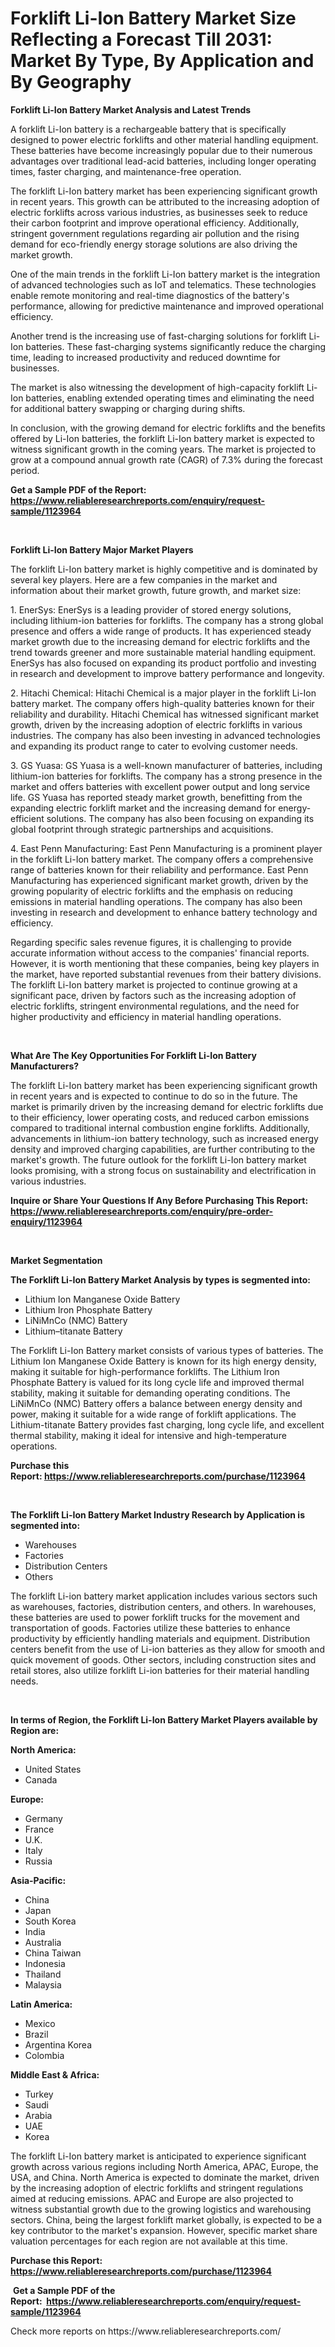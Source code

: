 <p><h1>Forklift Li-Ion Battery Market Size Reflecting a Forecast Till 2031: Market By Type, By Application and By Geography</h1></p><p><strong>Forklift Li-Ion Battery Market Analysis and Latest Trends</strong></p>
<p><p>A forklift Li-Ion battery is a rechargeable battery that is specifically designed to power electric forklifts and other material handling equipment. These batteries have become increasingly popular due to their numerous advantages over traditional lead-acid batteries, including longer operating times, faster charging, and maintenance-free operation.</p><p>The forklift Li-Ion battery market has been experiencing significant growth in recent years. This growth can be attributed to the increasing adoption of electric forklifts across various industries, as businesses seek to reduce their carbon footprint and improve operational efficiency. Additionally, stringent government regulations regarding air pollution and the rising demand for eco-friendly energy storage solutions are also driving the market growth.</p><p>One of the main trends in the forklift Li-Ion battery market is the integration of advanced technologies such as IoT and telematics. These technologies enable remote monitoring and real-time diagnostics of the battery's performance, allowing for predictive maintenance and improved operational efficiency.</p><p>Another trend is the increasing use of fast-charging solutions for forklift Li-Ion batteries. These fast-charging systems significantly reduce the charging time, leading to increased productivity and reduced downtime for businesses.</p><p>The market is also witnessing the development of high-capacity forklift Li-Ion batteries, enabling extended operating times and eliminating the need for additional battery swapping or charging during shifts.</p><p>In conclusion, with the growing demand for electric forklifts and the benefits offered by Li-Ion batteries, the forklift Li-Ion battery market is expected to witness significant growth in the coming years. The market is projected to grow at a compound annual growth rate (CAGR) of 7.3% during the forecast period.</p></p>
<p><strong>Get a Sample PDF of the Report:&nbsp; <a href="https://www.reliableresearchreports.com/enquiry/request-sample/1123964">https://www.reliableresearchreports.com/enquiry/request-sample/1123964</a></strong></p>
<p>&nbsp;</p>
<p><strong>Forklift Li-Ion Battery Major Market Players</strong></p>
<p><p>The forklift Li-Ion battery market is highly competitive and is dominated by several key players. Here are a few companies in the market and information about their market growth, future growth, and market size:</p><p>1. EnerSys: EnerSys is a leading provider of stored energy solutions, including lithium-ion batteries for forklifts. The company has a strong global presence and offers a wide range of products. It has experienced steady market growth due to the increasing demand for electric forklifts and the trend towards greener and more sustainable material handling equipment. EnerSys has also focused on expanding its product portfolio and investing in research and development to improve battery performance and longevity.</p><p>2. Hitachi Chemical: Hitachi Chemical is a major player in the forklift Li-Ion battery market. The company offers high-quality batteries known for their reliability and durability. Hitachi Chemical has witnessed significant market growth, driven by the increasing adoption of electric forklifts in various industries. The company has also been investing in advanced technologies and expanding its product range to cater to evolving customer needs.</p><p>3. GS Yuasa: GS Yuasa is a well-known manufacturer of batteries, including lithium-ion batteries for forklifts. The company has a strong presence in the market and offers batteries with excellent power output and long service life. GS Yuasa has reported steady market growth, benefitting from the expanding electric forklift market and the increasing demand for energy-efficient solutions. The company has also been focusing on expanding its global footprint through strategic partnerships and acquisitions.</p><p>4. East Penn Manufacturing: East Penn Manufacturing is a prominent player in the forklift Li-Ion battery market. The company offers a comprehensive range of batteries known for their reliability and performance. East Penn Manufacturing has experienced significant market growth, driven by the growing popularity of electric forklifts and the emphasis on reducing emissions in material handling operations. The company has also been investing in research and development to enhance battery technology and efficiency.</p><p>Regarding specific sales revenue figures, it is challenging to provide accurate information without access to the companies' financial reports. However, it is worth mentioning that these companies, being key players in the market, have reported substantial revenues from their battery divisions. The forklift Li-Ion battery market is projected to continue growing at a significant pace, driven by factors such as the increasing adoption of electric forklifts, stringent environmental regulations, and the need for higher productivity and efficiency in material handling operations.</p></p>
<p>&nbsp;</p>
<p><strong>What Are The Key Opportunities For Forklift Li-Ion Battery Manufacturers?</strong></p>
<p><p>The forklift Li-Ion battery market has been experiencing significant growth in recent years and is expected to continue to do so in the future. The market is primarily driven by the increasing demand for electric forklifts due to their efficiency, lower operating costs, and reduced carbon emissions compared to traditional internal combustion engine forklifts. Additionally, advancements in lithium-ion battery technology, such as increased energy density and improved charging capabilities, are further contributing to the market's growth. The future outlook for the forklift Li-Ion battery market looks promising, with a strong focus on sustainability and electrification in various industries.</p></p>
<p><strong>Inquire or Share Your Questions If Any Before Purchasing This Report: <a href="https://www.reliableresearchreports.com/enquiry/pre-order-enquiry/1123964">https://www.reliableresearchreports.com/enquiry/pre-order-enquiry/1123964</a></strong></p>
<p>&nbsp;</p>
<p><strong>Market Segmentation</strong></p>
<p><strong>The Forklift Li-Ion Battery Market Analysis by types is segmented into:</strong></p>
<p><ul><li>Lithium Ion Manganese Oxide Battery</li><li>Lithium Iron Phosphate Battery</li><li>LiNiMnCo (NMC) Battery</li><li>Lithium–titanate Battery</li></ul></p>
<p><p>The Forklift Li-Ion Battery market consists of various types of batteries. The Lithium Ion Manganese Oxide Battery is known for its high energy density, making it suitable for high-performance forklifts. The Lithium Iron Phosphate Battery is valued for its long cycle life and improved thermal stability, making it suitable for demanding operating conditions. The LiNiMnCo (NMC) Battery offers a balance between energy density and power, making it suitable for a wide range of forklift applications. The Lithium-titanate Battery provides fast charging, long cycle life, and excellent thermal stability, making it ideal for intensive and high-temperature operations.</p></p>
<p><strong>Purchase this Report:&nbsp;<a href="https://www.reliableresearchreports.com/purchase/1123964">https://www.reliableresearchreports.com/purchase/1123964</a></strong></p>
<p>&nbsp;</p>
<p><strong>The Forklift Li-Ion Battery Market Industry Research by Application is segmented into:</strong></p>
<p><ul><li>Warehouses</li><li>Factories</li><li>Distribution Centers</li><li>Others</li></ul></p>
<p><p>The forklift Li-ion battery market application includes various sectors such as warehouses, factories, distribution centers, and others. In warehouses, these batteries are used to power forklift trucks for the movement and transportation of goods. Factories utilize these batteries to enhance productivity by efficiently handling materials and equipment. Distribution centers benefit from the use of Li-ion batteries as they allow for smooth and quick movement of goods. Other sectors, including construction sites and retail stores, also utilize forklift Li-ion batteries for their material handling needs.</p></p>
<p>&nbsp;</p>
<p><strong>In terms of Region, the Forklift Li-Ion Battery Market Players available by Region are:</strong></p>
<p>
    <p> <strong> North America: </strong>
        <ul>
            <li>United States</li>
            <li>Canada</li>
        </ul>
        </p> 
    <p> <strong> Europe: </strong>
        <ul>
            <li>Germany</li>
            <li>France</li>
            <li>U.K.</li>
            <li>Italy</li>
            <li>Russia</li>
        </ul>
        </p> 
    <p> <strong> Asia-Pacific: </strong>
        <ul>
            <li>China</li>
            <li>Japan</li>
            <li>South Korea</li>
            <li>India</li>
            <li>Australia</li>
            <li>China Taiwan</li>
            <li>Indonesia</li>
            <li>Thailand</li>
            <li>Malaysia</li>
        </ul>
        </p> 
    <p> <strong> Latin America: </strong>
        <ul>
            <li>Mexico</li>
            <li>Brazil</li>
            <li>Argentina Korea</li>
            <li>Colombia</li>
        </ul>
        </p> 
    <p> <strong> Middle East & Africa: </strong>
        <ul>
            <li>Turkey</li>
            <li>Saudi</li>
            <li>Arabia</li>
            <li>UAE</li>
            <li>Korea</li>
        </ul>
    </p>
    </p>
<p><p>The forklift Li-Ion battery market is anticipated to experience significant growth across various regions including North America, APAC, Europe, the USA, and China. North America is expected to dominate the market, driven by the increasing adoption of electric forklifts and stringent regulations aimed at reducing emissions. APAC and Europe are also projected to witness substantial growth due to the growing logistics and warehousing sectors. China, being the largest forklift market globally, is expected to be a key contributor to the market's expansion. However, specific market share valuation percentages for each region are not available at this time.</p></p>
<p><strong>Purchase this Report: <a href="https://www.reliableresearchreports.com/purchase/1123964">https://www.reliableresearchreports.com/purchase/1123964</a></strong></p>
<p>&nbsp;<strong>Get a Sample PDF of the Report:&nbsp;&nbsp;<a href="https://www.reliableresearchreports.com/enquiry/request-sample/1123964">https://www.reliableresearchreports.com/enquiry/request-sample/1123964</a></strong></p>
<p><strong></strong></p>
<p>Check more reports on https://www.reliableresearchreports.com/</p>